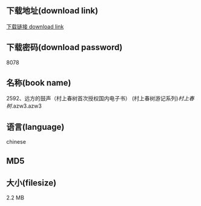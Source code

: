 ## 下载地址(download link)
[下载链接 download link](https://voluble-croquembouche-d321dc.netlify.app/?s=2592%E3%80%81%E8%BF%9C%E6%96%B9%E7%9A%84%E9%BC%93%E5%A3%B0%EF%BC%88%E6%9D%91%E4%B8%8A%E6%98%A5%E6%A0%91%E9%A6%96%E6%AC%A1%E6%8E%88%E6%9D%83%E5%9B%BD%E5%86%85%E7%94%B5%E5%AD%90%E4%B9%A6%EF%BC%89+%28%E6%9D%91%E4%B8%8A%E6%98%A5%E6%A0%91%E6%B8%B8%E8%AE%B0%E7%B3%BB%E5%88%97%29_%E6%9D%91%E4%B8%8A%E6%98%A5%E6%A0%91_.azw3)

## 下载密码(download password)
8078

## 名称(book name)
2592、远方的鼓声（村上春树首次授权国内电子书） (村上春树游记系列)_村上春树_.azw3.azw3

## 语言(language)
chinese

## MD5


## 大小(filesize)
2.2 MB
